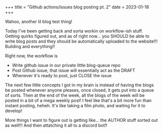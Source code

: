 +++
title = "Github actions/issues blog posting pt. 2"
date = 2023-01-18
+++

Wahoo, another lil blog test thing!

Today I've been getting back and sorta workin on workflow-ish stuff. Getting quirks figured out, and as of right now... you SHOULD be able to write blog posts and they should be automatically uploaded to the website!!! Building and everything!!

Right now, the workflow is 
- Write github issue in our private little blog-queue repo
- Post Github issue, that issue will essentially act as the DRAFT
- Whenever it's ready to post, just CLOSE the issue

The next few little concepts I got in my brain is instead of having the blogs be posted whenever anyone pleases, once closed, it gets put into a queue of sorts. Then at the end of the week, all the blogs of the week will be posted in a bit of a mega weekly post! I feel like that's a bit more fun than instant posting, heheh. It's like taking a film photo, and waiting for it to develop!

More things I want to figure out is getting like... the AUTHOR stuff sorted out as well!!! And then attatching it all to a discord bot!! 
